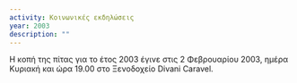 ```yaml
---
activity: Κοινωνικές εκδηλώσεις
year: 2003
description: ""
---
```


Η κοπή της πίτας για το έτος 2003 έγινε στις 2 Φεβρουαρίου 2003, ημέρα Κυριακή και ώρα 19.00 στο Ξενοδοχείο Divani Caravel.
